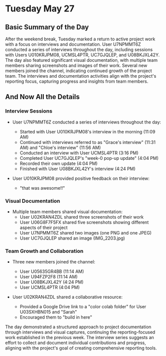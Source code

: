 # Tuesday May 27

## Basic Summary of the Day

After the weekend break, Tuesday marked a return to active project work with a focus on interviews and documentation. User U7NPMMT6Z conducted a series of interviews throughout the day, including sessions with Users U010KRJPM08, UCMSL4PTR, UC7GJQLEP, and U08BKJXL42Y. The day also featured significant visual documentation, with multiple team members sharing screenshots and images of their work. Several new members joined the channel, indicating continued growth of the project team. The interviews and documentation activities align with the project's reporting focus, capturing progress and insights from team members.

## And Now All the Details

### Interview Sessions

- User U7NPMMT6Z conducted a series of interviews throughout the day:
  - Started with User U010KRJPM08's interview in the morning (11:09 AM)
  - Continued with interviews referred to as "Grace's interview" (11:31 AM) and "Chloe's interview" (11:56 AM)
  - Conducted an interview with User UCMSL4PTR (3:16 PM)
  - Completed User UC7GJQLEP's "week-0 pop-up update" (4:04 PM)
  - Recorded their own update (4:04 PM)
  - Finished with User U08BKJXL42Y's interview (4:24 PM)

- User U010KRJPM08 provided positive feedback on their interview:
  - "that was awesome!!"

### Visual Documentation

- Multiple team members shared visual documentation:
  - User U02KRAN4ZDL shared three screenshots of their work
  - User U06G8F7F5FX shared five screenshots showing different aspects of their project
  - User U7NPMMT6Z shared two images (one PNG and one JPEG)
  - User UC7GJQLEP shared an image (IMG_2203.jpg)

### Team Growth and Collaboration

- Three new members joined the channel:
  - User U05635GR4BB (11:14 AM)
  - User U94FZP2F8 (11:14 AM)
  - User U08BKJXL42Y (4:24 PM)
  - User UCMSL4PTR (4:04 PM)

- User U02KRAN4ZDL shared a collaborative resource:
  - Provided a Google Drive link to a "color colab folder" for User U03SXHBN015 and "Sarah"
  - Encouraged them to "build in here"

The day demonstrated a structured approach to project documentation through interviews and visual captures, continuing the reporting-focused work established in the previous week. The interview series suggests an effort to collect and document individual contributions and progress, aligning with the project's goal of creating comprehensive reporting tools.
